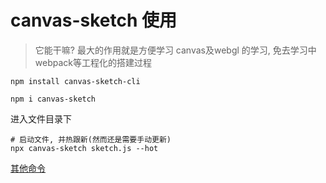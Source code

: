 # canvas-sketch 使用

> 它能干嘛? 最大的作用就是方便学习 canvas及webgl 的学习, 免去学习中webpack等工程化的搭建过程

```shell
npm install canvas-sketch-cli

npm i canvas-sketch
```

进入文件目录下

```shell
# 启动文件, 并热跟新(然而还是需要手动更新)
npx canvas-sketch sketch.js --hot
```


[其他命令](https://github.com/mattdesl/canvas-sketch/blob/master/docs/README.md)